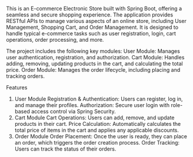 This is an E-commerce Electronic Store built with Spring Boot, offering a seamless and secure shopping experience. The application provides RESTful APIs to manage various aspects of an online store, including User Management, Shopping Cart, and Order Management. It is designed to handle typical e-commerce tasks such as user registration, login, cart operations, order processing, and more.

The project includes the following key modules:
User Module: Manages user authentication, registration, and authorization.
Cart Module: Handles adding, removing, updating products in the cart, and calculating the total price.
Order Module: Manages the order lifecycle, including placing and tracking orders.

Features
1. User Module
Registration & Authentication: Users can register, log in, and manage their profiles.
Authorization: Secure user login with role-based access control via Spring Security.
2. Cart Module
Cart Operations: Users can add, remove, and update products in their cart.
Price Calculation: Automatically calculates the total price of items in the cart and applies any applicable discounts.
3. Order Module
Order Placement: Once the user is ready, they can place an order, which triggers the order creation process.
Order Tracking: Users can track the status of their orders.
